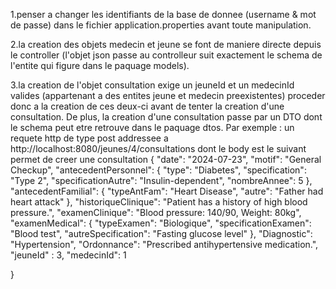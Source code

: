 1.penser a changer les identifiants de la base de donnee (username & mot de passe) dans le fichier application.properties avant toute manipulation.

2.la creation des objets medecin et jeune se font de maniere directe depuis le controller (l'objet json passe au controlleur suit exactement le schema de l'entite qui figure dans le paquage models).

3.la creation de l'objet consultation exige un jeuneId et un medecinId valides (appartenant a des entites jeune et medecin preexistentes)
proceder donc a la creation de ces deux-ci avant de tenter la creation d'une consultation. De plus, la creation d'une consultation passe par un DTO dont le schema peut etre retrouve dans le paquage dtos.
Par exemple : un requete http de type post addressee a http://localhost:8080/jeunes/4/consultations
dont le body est le suivant permet de creer une consultation
{
  "date": "2024-07-23",
  "motif": "General Checkup",
  "antecedentPersonnel": {
    "type": "Diabetes",
    "specification": "Type 2",
    "specificationAutre": "Insulin-dependent",
    "nombreAnnee": 5
  },
  "antecedentFamilial": {
    "typeAntFam": "Heart Disease",
    "autre": "Father had heart attack"
  },
  "historiqueClinique": "Patient has a history of high blood pressure.",
  "examenClinique": "Blood pressure: 140/90, Weight: 80kg",
  "examenMedical": {
    "typeExamen": "Biologique",
    "specificationExamen": "Blood test",
    "autreSpecification": "Fasting glucose level"
  },
  "Diagnostic": "Hypertension",
  "Ordonnance": "Prescribed antihypertensive medication.",
  "jeuneId" : 3,
  "medecinId": 1
  
}







